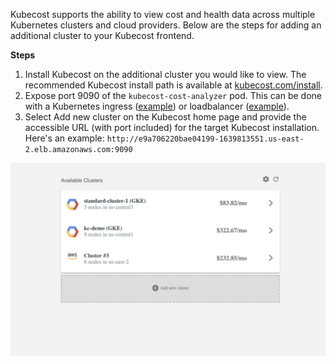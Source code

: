 Kubecost supports the ability to view cost and health data across multiple Kubernetes clusters and cloud providers. 
Below are the steps for adding an additional cluster to your Kubecost frontend.

**Steps**

1. Install Kubecost on the additional cluster you would like to view. The recommended Kubecost install path is available at [kubecost.com/install](http://kubecost.com/install). 
2. Expose port 9090 of the `kubecost-cost-analyzer` pod. This can be done with a Kubernetes ingress ([example](https://github.com/kubecost/docs/blob/e82db0bff942dbb8abf6d74b979b10b121bce705/getting-started.md#basic-auth)) or loadbalancer ([example](https://github.com/kubecost/docs/blob/master/kubecost-lb.yaml)).  
3. Select Add new cluster on the Kubecost home page and provide the accessible URL (with port included) for the target Kubecost installation. Here's an example: `http://e9a706220bae04199-1639813551.us-east-2.elb.amazonaws.com:9090`

![Add a cluster view](kubecost-index.png)
